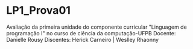 # LP1_Prova01
Avaliação da primeira unidade do componente curricular "Linguagem de programação I" no curso de ciência da computação-UFPB
Docente: Danielle Rousy
Discentes: 
Herick Carneiro | 
Weslley Rhaonny
